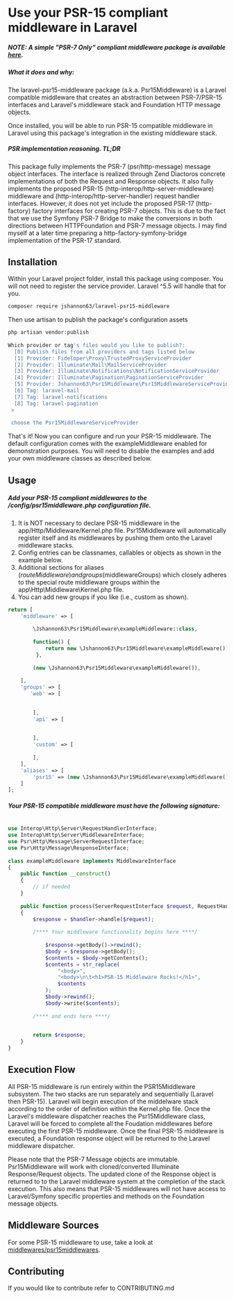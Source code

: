 


# Use your PSR-15 compliant middleware in Laravel

##### NOTE: A simple "PSR-7 Only" compliant middleware package is available [here](https://github.com/jshannon63/psr7middleware).

##### What it does and why:
The laravel-psr15-middleware package (a.k.a. Psr15Middleware) is a Laravel 
compatible middleware that creates an abstraction between PSR-7/PSR-15 
interfaces and Laravel's middleware stack and Foundation HTTP message objects.
  
Once installed, you will be able to run PSR-15 compatible middleware in Laravel
using this package's integration in the existing middleware stack.
  
##### PSR implementation reasoning. TL;DR
This package fully implements the PSR-7 (psr/http-message) message object interfaces. 
The interface is realized through Zend Diactoros concrete implementations of both the 
Request and Response objects. It also fully implements the proposed PSR-15 
(http-interop/http-server-middleware) middleware and (http-interop/http-server-handler) 
request handler interfaces. However, it does not yet include the proposed PSR-17 
(http-factory) factory interfaces for creating PSR-7 objects. This is due to the fact 
that we use the Symfony PSR-7 Bridge to make the conversions in both directions between 
HTTPFoundation and PSR-7 message objects. I may find myself at a later time preparing 
a http-factory-symfony-bridge implementation of the PSR-17 standard.
  
## Installation
Within your Laravel project folder, install this package using composer. You will not 
need to register the service provider. Laravel ^5.5 will handle that for you.
```bash
composer require jshannon63/laravel-psr15-middleware  
```
Then use artisan to publish the package's configuration assets
```bash
php artisan vendor:publish
  
Which provider or tag's files would you like to publish?:
  [0] Publish files from all providers and tags listed below
  [1] Provider: Fideloper\Proxy\TrustedProxyServiceProvider
  [2] Provider: Illuminate\Mail\MailServiceProvider
  [3] Provider: Illuminate\Notifications\NotificationServiceProvider
  [4] Provider: Illuminate\Pagination\PaginationServiceProvider
  [5] Provider: Jshannon63\Psr15Middleware\Psr15MiddlewareServiceProvider
  [6] Tag: laravel-mail
  [7] Tag: laravel-notifications
  [8] Tag: laravel-pagination
 >
 
 choose the Psr15MiddlewareServiceProvider
```
That's it! Now you can configure and run your PSR-15 middleware. The default configuration comes with
the exampleMiddleware enabled for demonstration purposes. You will need to disable the examples and 
add your own middleware classes as described below.
## Usage

##### Add your PSR-15 compliant middlewares to the /config/psr15middleware.php configuration file.
1. It is NOT necessary to declare PSR-15 middleware in the app/Http/Middleware/Kernel.php file. 
Psr15Middleware will automatically register itself and its middlewares by pushing them onto the Laravel 
middleware stacks.
2. Config entries can be classnames, callables or objects as shown in the example below.
3. Additional sections for aliases ($routeMiddleware) and groups ($middlewareGroups) which closely
adheres to the special route middleware groups within the app\Http\Middleware\Kernel.php file.
4. You can add new groups if you like (i.e., custom as shown).
```php
return [
    'middleware' => [
      
        \Jshannon63\Psr15Middleware\exampleMiddleware::class,
  
        function() {
            return new \Jshannon63\Psr15Middleware\exampleMiddleware();
         },
           
        (new \Jshannon63\Psr15Middleware\exampleMiddleware()),
    
    ],
    'groups' => [
       'web' => [
  

        ],
        'api' => [
  

        ],
        'custom' => [
  
        ],
    ],
    'aliases' => [
        'psr15' => (new \Jshannon63\Psr15Middleware\exampleMiddleware())
    ]
];

```
##### Your PSR-15 compatible middleware must have the following signature:
```php

use Interop\Http\Server\RequestHandlerInterface;
use Interop\Http\Server\MiddlewareInterface;
use Psr\Http\Message\ServerRequestInterface;
use Psr\Http\Message\ResponseInterface;
  
class exampleMiddleware implements MiddlewareInterface
{
    public function __construct()
    {
        // if needed
    }
  
    public function process(ServerRequestInterface $request, RequestHandlerInterface $handler): ResponseInterface
    {
        $response = $handler->handle($request);
  
        /**** Your middleware functionality begins here ****/
        
            $response->getBody()->rewind();
            $body = $response->getBody();
            $contents = $body->getContents();
            $contents = str_replace(
                "<body>",
                "<body>\n\t<h1>PSR-15 Middleware Rocks!</h1>",
                $contents
            );
            $body->rewind();
            $body->write($contents);
        
        /**** and ends here ****/

  
        return $response;
    }
}

```

## Execution Flow
  
All PSR-15 middleware is run entirely within the PSR15Middleware subsystem. The two 
stacks are run separately and sequentially (Laravel then PSR-15). Laravel will begin 
execution of the middelware stack according to the order of definition within the 
Kernel.php file. Once the Laravel's middleware dispatcher reaches the Psr15Middleware 
class, Laravel will be forced to complete all the Foudation middlewares before 
executing the first PSR-15 middleware. Once the final PSR-15 middleware is executed, 
a Foundation response object will be returned to the Laravel middleware dispatcher.
  
Please note that the PSR-7 Message objects are immutable. Psr15Middleware will work
with cloned/converted Illuminate Response/Request objects. The updated clone of the 
Response object is returned to to the Laravel middleware system at the completion of 
the stack execution. This also means that PSR-15 middlewares will not have access to 
Laravel/Symfony specific properties and methods on the Foundation message objects.
  
## Middleware Sources

For some PSR-15 middleware to use, take a look at [middlewares/psr15middlewares](https://github.com/middlewares/psr15-middlewares).
  
## Contributing

If you would like to contribute refer to CONTRIBUTING.md